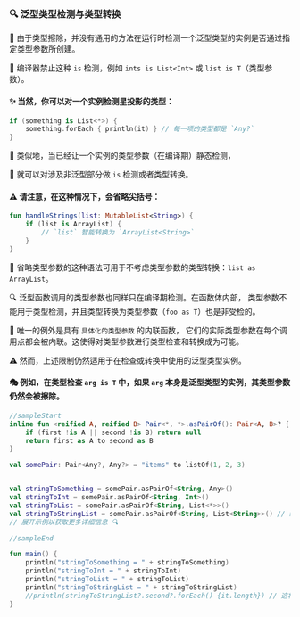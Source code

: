### 🔍 泛型类型检测与类型转换

🧬 由于类型擦除，并没有通用的方法在运行时检测一个泛型类型的实例是否通过指定类型参数所创建。

🚫 编译器禁止这种 `is` 检测，例如 `ints is List<Int>` 或 `list is T`（类型参数）。

#### ✨ 当然，你可以对一个实例检测星投影的类型：

```kotlin
if (something is List<*>) {
    something.forEach { println(it) } // 每一项的类型都是 `Any?`
}
```

🔄 类似地，当已经让一个实例的类型参数（在编译期）静态检测，

🧪 就可以对涉及非泛型部分做 `is` 检测或者类型转换。

#### ⚠️ 请注意，在这种情况下，会省略尖括号：

```kotlin
fun handleStrings(list: MutableList<String>) {
    if (list is ArrayList) {
        // `list` 智能转换为 `ArrayList<String>`
    }
}
```

🔄 省略类型参数的这种语法可用于不考虑类型参数的类型转换：`list as ArrayList`。

🔍 泛型函数调用的类型参数也同样只在编译期检测。在函数体内部，
类型参数不能用于类型检测，并且类型转换为类型参数（`foo as T`）也是非受检的。

🌟 唯一的例外是具有 `具体化的类型参数` 的内联函数，
它们的实际类型参数在每个调用点都会被内联。这使得对类型参数进行类型检查和转换成为可能。

⚠️ 然而，上述限制仍然适用于在检查或转换中使用的泛型类型实例。

#### 🎭 例如，在类型检查 `arg is T` 中，如果 `arg` 本身是泛型类型的实例，其类型参数仍然会被擦除。

```kotlin
//sampleStart
inline fun <reified A, reified B> Pair<*, *>.asPairOf(): Pair<A, B>? {
    if (first !is A || second !is B) return null
    return first as A to second as B
}

val somePair: Pair<Any?, Any?> = "items" to listOf(1, 2, 3)


val stringToSomething = somePair.asPairOf<String, Any>()
val stringToInt = somePair.asPairOf<String, Int>()
val stringToList = somePair.asPairOf<String, List<*>>()
val stringToStringList = somePair.asPairOf<String, List<String>>() // 编译通过但破坏了类型安全！ 🚨
// 展开示例以获取更多详细信息 🔍

//sampleEnd

fun main() {
    println("stringToSomething = " + stringToSomething)
    println("stringToInt = " + stringToInt)
    println("stringToList = " + stringToList)
    println("stringToStringList = " + stringToStringList)
    //println(stringToStringList?.second?.forEach() {it.length}) // 这将抛出 ClassCastException，因为列表项不是 String 类型 ⚠️
}
```